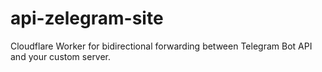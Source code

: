 # api-zelegram-site
Cloudflare Worker for bidirectional forwarding between Telegram Bot API and your custom server.
